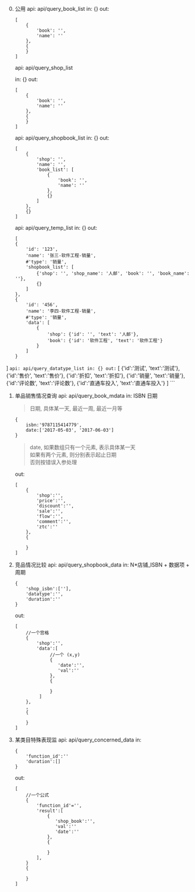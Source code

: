 0. 公用
    api: api/query_book_list
    in:
    {}
    out:
    ```
    [
        {
            'book': '',
            'name': ''
        },
        {
        }
    ]
    ```
    api: api/query_shop_list

    in:
    {}
    out:
    ```
    [
        {
            'book': '',
            'name': ''
        },
        {
        }
    ]
    ```
    api: api/query_shopbook_list
    in:
    {}
    out:
    ```
    [
        {
            'shop': '',
            'name': '',
            'book_list': [
                {
                    'book': '',
                    'name': ''
                },
                {}
            ]
        },
        {}
    ]
    ```
    api: api/query_temp_list
    in:
    {}
    out:
    ```
    [
    {
        'id': '123',
        'name': '张三-软件工程-销量',
        #'type': '销量',
        'shopbook_list': [
            {'shop': '', 'shop_name': '人邮', 'book': '', 'book_name': ''},
            {}
        ]
    },
    {
        'id': '456',
        'name': '李四-软件工程-销量',
        #'type': '销量',
        'data': [
            {
                'shop': {'id': '', 'text': '人邮'},
                'book': {'id': '软件工程', 'text': '软件工程'}
            }
        ]
    }
]
    ```
    api: api/query_datatype_list
    in:
    {}
    out:
    ```
    [
        {'id':'测试', 'text':'测试'},
        {'id':'售价', 'text':'售价'},
        {'id':'折扣', 'text':'折扣'},
        {'id':'销量', 'text':'销量'},
        {'id':'评论数', 'text':'评论数'},
        {'id':'直通车投入', 'text':'直通车投入'}
    ]
    ```

1. 单品销售情况查询
   api: api/query_book_mdata
   in: ISBN 日期
   > 日期, 具体某一天, 最近一周, 最近一月等

   ```
   {
       isbn:'9787115414779',
       date:['2017-05-03', '2017-06-03']
   }
   ```
   > date, 如果数组只有一个元素, 表示具体某一天<br>
     如果有两个元素, 则分别表示起止日期<br>
     否则按错误入参处理

   out:

   ```
   [
       {
           'shop':'',
           'price':'',
           'discount':'',
           'sale':'',
           'flow':'',
           'comment':'',
           'ztc':''
       },
       {

       }
   ]
   ```

2. 竞品情况比较
   api: api/query_shopbook_data
   in: N*店铺_ISBN + 数据项 + 周期

   ```
   {
       'shop_isbn':[''],
       'datatype':'',
       'duration':''
   }
   ```

   out:

   ```
   [
       //一个宫格
       {
           'shop':'',
           'data':[
                //一个 (x,y)
                {
                   'date':'',
                   'val':''
                },
                {

                }
            ]
       },
       ,
       {

       }
   ]
   ```
  
3. 某类目特殊表现监
   api: api/query_concerned_data
   in:

   ```
   {
       'function_id':''
       'duration':[]
   }
   ```

   out:

   ```
   [
       //一个公式
       {
           'function_id'='',
           'result':[
               {
                  'shop_book':'',
                  'val':''
                  'date':''
               },
               {

               }
           ],
       }
       {

       }
   ]
   ```
